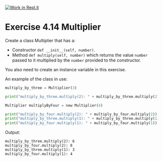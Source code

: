 [![Work in Repl.it](https://classroom.github.com/assets/work-in-replit-14baed9a392b3a25080506f3b7b6d57f295ec2978f6f33ec97e36a161684cbe9.svg)](https://classroom.github.com/online_ide?assignment_repo_id=4833916&assignment_repo_type=AssignmentRepo)
# Exercise 4.14 Multiplier

Create a class Multiplier that has a:

- Constructor `def __init__(self, number)`.
- Method `def multiply(self, number)` which returns the value `number` passed to it multiplied by the `number` provided to the constructor.

You also need to create an instance variable in this exercise.

An example of the class in use:

```python
multiply_by_three = Multiplier(3)

print("multiply_by_three.multiply(2): " + multiply_by_three.multiply(2))

Multiplier multiplyByFour = new Multiplier(4)

print("multiply_by_four.multiply(2): " + multiply_by_four.multiply(2))
print("multiply_by_three.multiply(1): " + multiply_by_three.multiply(1))
print("multiply_by_four.multiply(1): " + multiply_by_four.multiply(1))
```

Output:

```plaintext
multiply_by_three.multiply(2): 6
multiply_by_four.multiply(2): 8
multiply_by_three.multiply(1): 3
multiply_by_four.multiply(1): 4
```
